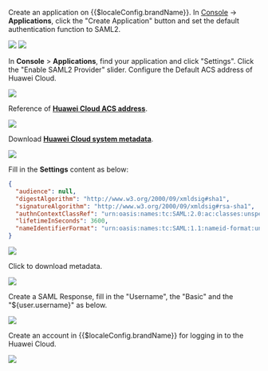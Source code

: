 <IntegrationDetailCard :title="`Setup ${$localeConfig.brandName} SAML2 IdP Configuration`">

Create an application on {{$localeConfig.brandName}}. In <a :href="`${$themeConfig.consoleDomain}`">[Console](https://console.approw.com/)</a> -> **Applications**, click the "Create Application" button and set the default authentication function to SAML2.

<img src="~@imagesEnUs/integration/huawei-cloud/1-1.png" class="md-img-padding" />

<img src="~@imagesEnUs/integration/huawei-cloud/1-2.png" class="md-img-padding" />

In **Console** > **Applications**, find your application and click "Settings". Click the "Enable SAML2 Provider" slider. Configure the Default ACS address of Huawei Cloud.

<img src="~@imagesEnUs/integration/huawei-cloud/1-3.png" class="md-img-padding" />

Reference of [**Huawei Cloud ACS address**](https://support.huaweicloud.com/usermanual-iam/iam_08_0003.html?utm_campaign=ua&utm_content=iam&utm_term=console).

<img src="~@imagesEnUs/integration/huawei-cloud/1-4.png" class="md-img-padding" />

Download [**Huawei Cloud system metadata**](https://auth.huaweicloud.com/authui/saml/metadata.xml).

<img src="~@imagesEnUs/integration/huawei-cloud/1-5.png" class="md-img-padding" />

Fill in the **Settings** content as below:

```json
{
  "audience": null,
  "digestAlgorithm": "http://www.w3.org/2000/09/xmldsig#sha1",
  "signatureAlgorithm": "http://www.w3.org/2000/09/xmldsig#rsa-sha1",
  "authnContextClassRef": "urn:oasis:names:tc:SAML:2.0:ac:classes:unspecified",
  "lifetimeInSeconds": 3600,
  "nameIdentifierFormat": "urn:oasis:names:tc:SAML:1.1:nameid-format:unspecified"
}
```

<img src="~@imagesEnUs/integration/huawei-cloud/1-6.png" class="md-img-padding" />

Click to download metadata.

<img src="~@imagesEnUs/integration/huawei-cloud/1-7.png" class="md-img-padding" />

Create a SAML Response, fill in the "Username", the "Basic" and the "\${user.username}" as below.

<img src="~@imagesEnUs/integration/huawei-cloud/1-8.png" class="md-img-padding" />

Create an account in {{$localeConfig.brandName}} for logging in to the Huawei Cloud.

<img src="~@imagesEnUs/integration/huawei-cloud/1-9.png" class="md-img-padding" />

</IntegrationDetailCard>
